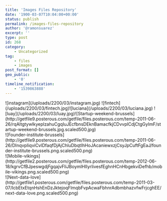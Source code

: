 ```yaml
---
title: 'Images Files Repository'
date: '1900-03-07T10:04:00+00:00'
status: publish
permalink: /images-files-repository
author: '@ramonsuarez'
excerpt: ''
type: post
id: 268
category:
    - Uncategorized
tag:
    - files
    - images
post_format: []
geo_public:
    - '0'
timeline_notification:
    - '1539863888'
---
```

<div class="p_embed p_image_embed">![instagram](/uploads/2200/03/instagram.jpg) ![fintech](/uploads/2200/03/fintech.jpg)![luciana](/uploads/2200/03/luciana.jpg) ![luay](/uploads/2200/03/luay.jpg)![Startup-weekend-brussels](http://getfile9.posterous.com/getfile/files.posterous.com/temp-2011-06-26/rqAltgtywlkyeplzahuCgqIuJEcfbnsDEknBamacfkjCDvvplCdjCtgGyImF/startup-weekend-brussels.jpg.scaled500.jpg)</div><div class="p_embed p_image_embed">![Founder-institute-brussels](http://getfile9.posterous.com/getfile/files.posterous.com/temp-2011-06-26/DInqvpIiqviCvlDfaqfDjAjChluDbqtIhHoJAcaniewxzjCsyJpCuftFgEaJ/founder-institute-brussels.png.scaled500.png)</div><div class="p_embed p_image_embed">![Mobile-vikings](http://getfile2.posterous.com/getfile/files.posterous.com/temp-2012-06-18/kgrvCfBJpeswgdjFgqajvFIiJBoymlHIIyrIivesfEghnHCnHbgekviDefhb/mobile-vikings.png.scaled500.png)</div><div class="p_embed p_image_embed">![Next-data-love](http://getfile1.posterous.com/getfile/files.posterous.com/temp-2011-03-07/IcbEtxEtqnHshEnDzJktejoqFlmqbFvpAcwaFbhnrAdbmbhazvfwFrjcghEE/next-data-love.png.scaled500.png)</div>